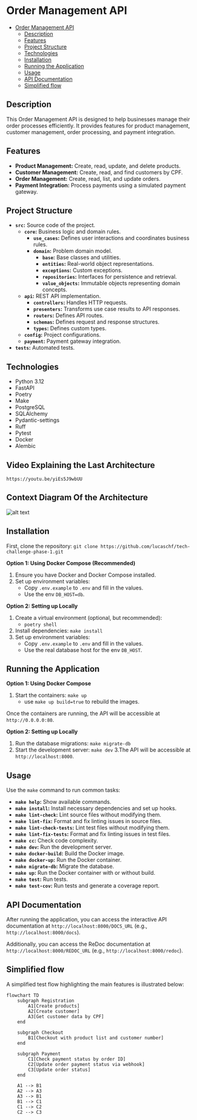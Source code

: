 # Order Management API

<!-- TOC -->
* [Order Management API](#order-management-api)
  * [Description](#description)
  * [Features](#features)
  * [Project Structure](#project-structure)
  * [Technologies](#technologies)
  * [Installation](#installation)
  * [Running the Application](#running-the-application)
  * [Usage](#usage)
  * [API Documentation](#api-documentation)
  * [Simplified flow](#simplified-flow)
<!-- TOC -->

## Description

This Order Management API is designed to help businesses manage their order processes efficiently.
It provides features for product management,
customer management, order processing, and payment integration.

## Features

* **Product Management:** Create, read, update, and delete products.
* **Customer Management:** Create, read, and find customers by CPF.
* **Order Management:** Create, read, list, and update orders.
* **Payment Integration:** Process payments using a simulated payment gateway.

## Project Structure

* **`src`:** Source code of the project.
    * **`core`:** Business logic and domain rules.
        * **`use_cases`:** Defines user interactions and coordinates business rules.
        * **`domain`:** Problem domain model.
            * **`base`:** Base classes and utilities.
            * **`entities`:** Real-world object representations.
            * **`exceptions`:** Custom exceptions.
            * **`repositories`:** Interfaces for persistence and retrieval.
            * **`value_objects`:** Immutable objects representing domain concepts.
    * **`api`:** REST API implementation.
        * **`controllers`:** Handles HTTP requests.
        * **`presenters`:** Transforms use case results to API responses.
        * **`routers`:** Defines API routes.
        * **`schemas`:** Defines request and response structures.
        * **`types`:** Defines custom types.
    * **`config`:** Project configurations.
    * **`payment`:** Payment gateway integration.
* **`tests`:** Automated tests.

## Technologies

* Python 3.12
* FastAPI
* Poetry
* Make
* PostgreSQL
* SQLAlchemy
* Pydantic-settings
* Ruff
* Pytest
* Docker
* Alembic

## Video Explaining the Last Architecture
    
    https://youtu.be/yiEs5J9wbUU


## Context Diagram Of the Architecture

![alt text](SOA.drawio.png)

## Installation

First, clone the repository: `git clone https://github.com/lucaschf/tech-challenge-phase-1.git`

**Option 1: Using Docker Compose (Recommended)**

1. Ensure you have Docker and Docker Compose installed.
2. Set up environment variables:
    * Copy `.env.example` to `.env` and fill in the values.
    * Use the env `DB_HOST=db`.

**Option 2: Setting up Locally**

1. Create a virtual environment (optional, but recommended):
    * `poetry shell`
2. Install dependencies: `make install`
3. Set up environment variables:
    * Copy `.env.example` to `.env` and fill in the values.
   * Use the real database host for the env `DB_HOST`.

## Running the Application

**Option 1: Using Docker Compose**

1. Start the containers: `make up`
   * use `make up build=true` to rebuild the images.

Once the containers are running, the API will be accessible at `http://0.0.0.0:80`.

**Option 2: Setting up Locally**

1. Run the database migrations: `make migrate-db`
2. Start the development server: `make dev`
   3.The API will be accessible at `http://localhost:8000`.

## Usage

Use the `make` command to run common tasks:

* **`make help`:** Show available commands.
* **`make install`:** Install necessary dependencies and set up hooks.
* **`make lint-check`:** Lint source files without modifying them.
* **`make lint-fix`:** Format and fix linting issues in source files.
* **`make lint-check-tests`:** Lint test files without modifying them.
* **`make lint-fix-tests`:** Format and fix linting issues in test files.
* **`make cc`:** Check code complexity.
* **`make dev`:** Run the development server.
* **`make docker-build`:** Build the Docker image.
* **`make docker-up`:** Run the Docker container.
* **`make migrate-db`:** Migrate the database.
* **`make up`:** Run the Docker container with or without build.
* **`make test`:** Run tests.
* **`make test-cov`:** Run tests and generate a coverage report.

## API Documentation

After running the application, you can access the interactive API documentation at
`http://localhost:8000/DOCS_URL` (e.g., `http://localhost:8000/docs`).

Additionally, you can access the ReDoc documentation at
`http://localhost:8000/REDOC_URL` (e.g., `http://localhost:8000/redoc`).

## Simplified flow

A simplified test flow highlighting the main features is illustrated below:

```mermaid
flowchart TD
    subgraph Registration
        A1[Create products]
        A2[Create customer]
        A3[Get customer data by CPF]
    end

    subgraph Checkout
        B1[Checkout with product list and customer number]
    end

    subgraph Payment
        C1[Check payment status by order ID]
        C2[Update order payment status via webhook]
        C3[Update order status]
    end

    A1 --> B1
    A2 --> A3
    A3 --> B1
    B1 --> C1
    C1 --> C2
    C2 --> C3
```
